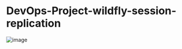 # DevOps-Project-wildfly-session-replication
![image](https://github.com/user-attachments/assets/3c51f02a-f284-495f-b795-10a27959ed97)
